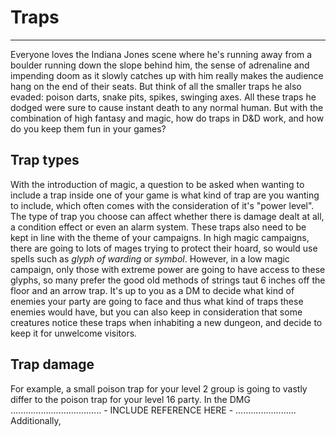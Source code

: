 # Traps
* * *

Everyone loves the Indiana Jones scene where he's running away from a boulder running down the slope behind him, the sense of adrenaline and impending doom as it slowly catches up with him really makes the audience hang on the end of their seats. But think of all the smaller traps he also evaded: poison darts, snake pits, spikes, swinging axes. All these traps he dodged were sure to cause instant death to any normal human. But with the combination of high fantasy and magic, how do traps in D&D work, and how do you keep them fun in your games?

## Trap types
With the introduction of magic, a question to be asked when wanting to include a trap inside one of your game is what kind of trap are you wanting to include, which often comes with the consideration of it's "power level". The type of trap you choose can affect whether there is damage dealt at all, a condition effect or even an alarm system. These traps also need to be kept in line with the theme of your campaigns. In high magic campaigns, there are going to lots of mages trying to protect their hoard, so would use spells such as *glyph of warding* or *symbol*. However, in a low magic campaign, only those with extreme power are going to have access to these glyphs, so many prefer the good old methods of strings taut 6 inches off the floor and an arrow trap. It's up to you as a DM to decide what kind of enemies your party are going to face and thus what kind of traps these enemies would have, but you can also keep in consideration that some creatures notice these traps when inhabiting a new dungeon, and decide to keep it for unwelcome visitors.

## Trap damage
 For example, a small poison trap for your level 2 group is going to vastly differ to the poison trap for your level 16 party. In the DMG .................................... - INCLUDE REFERENCE HERE - ........................ Additionally,